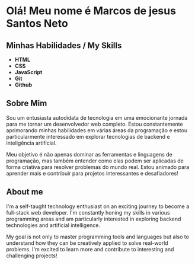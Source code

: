 # Olá! Meu nome é **Marcos de jesus Santos Neto**

## Minhas **Habilidades** / My **Skills**
- **HTML**
- **CSS**
- **JavaScript**
- **Git**
- **Github**

## **Sobre Mim**
Sou um entusiasta autodidata de tecnologia em uma emocionante jornada para me tornar um desenvolvedor web completo. Estou constantemente aprimorando minhas habilidades em várias áreas da programação e estou particularmente interessado em explorar tecnologias de backend e inteligência artificial.

Meu objetivo é não apenas dominar as ferramentas e linguagens de programação, mas também entender como elas podem ser aplicadas de forma criativa para resolver problemas do mundo real. Estou animado para aprender mais e contribuir para projetos interessantes e desafiadores!

## **About me**
I'm a self-taught technology enthusiast on an exciting journey to become a full-stack web developer. I'm constantly honing my skills in various programming areas and am particularly interested in exploring backend technologies and artificial intelligence.

My goal is not only to master programming tools and languages but also to understand how they can be creatively applied to solve real-world problems. I'm excited to learn more and contribute to interesting and challenging projects!